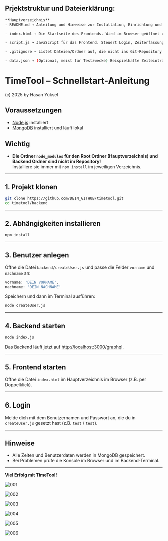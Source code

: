 ## Prjektstruktur und Dateierklärung:

```sh
**Hauptverzeichnis**
- README.md → Anleitung und Hinweise zur Installation, Einrichtung und Nutzung des Projekts.

- index.html → Die Startseite des Frontends. Wird im Browser geöffnet und zeigt die Benutzeroberfläche.

- script.js → JavaScript für das Frontend. Steuert Login, Zeiterfassung und Anzeige im Browser.

- .gitignore → Listet Dateien/Ordner auf, die nicht ins Git-Repository gehören (z.B. node_modules).

- data.json → (Optional, meist für Testzwecke) Beispielhafte Zeiteinträge im JSON-Format. Wird nicht vom eigentlichen System genutzt, sondern dient als Beispiel oder Export.
```

# TimeTool – Schnellstart-Anleitung
(c) 2025 by Hasan Yüksel

## Voraussetzungen

- [Node.js](https://nodejs.org/) installiert
- [MongoDB](https://www.mongodb.com/) installiert und läuft lokal

## Wichtig
- **Die Ordner `node_modules` für den Root Ordner (Hauptverzeichnis) und Backend Ordner sind nicht im Repository!**  
  Installiere sie immer mit `npm install` im jeweiligen Verzeichnis.

---

## 1. Projekt klonen

```sh
git clone https://github.com/DEIN_GITHUB/timetool.git
cd timetool/backend
```

---

## 2. Abhängigkeiten installieren

```sh
npm install
```

---

## 3. Benutzer anlegen

Öffne die Datei `backend/createUser.js` und passe die Felder `vorname` und `nachname` an:

```js
vorname: 'DEIN VORNAME',
nachname: 'DEIN NACHNAME'
```

Speichern und dann im Terminal ausführen:

```sh
node createUser.js
```

---

## 4. Backend starten

```sh
node index.js
```

Das Backend läuft jetzt auf [http://localhost:3000/graphql](http://localhost:3000/graphql).

---

## 5. Frontend starten

Öffne die Datei `index.html` im Hauptverzeichnis im Browser (z.B. per Doppelklick).

---

## 6. Login

Melde dich mit dem Benutzernamen und Passwort an, die du in `createUser.js` gesetzt hast (z.B. `test` / `test`).

---

## Hinweise

- Alle Zeiten und Benutzerdaten werden in MongoDB gespeichert.
- Bei Problemen prüfe die Konsole im Browser und im Backend-Terminal.

---

**Viel Erfolg mit TimeTool!**

![001](https://github.com/user-attachments/assets/cd36ec40-45ef-41cf-be27-522c718aa8dd)

![002](https://github.com/user-attachments/assets/62923b5c-a166-407a-af38-c3d1ffc5bbd5)

![003](https://github.com/user-attachments/assets/1d98ae29-4250-4475-931b-bd6ff6d3256c)

![004](https://github.com/user-attachments/assets/9c40a4a6-3a02-4866-b13b-4da8a59e34a5)

![005](https://github.com/user-attachments/assets/6bdea2b3-c987-4fa0-9c4b-325e40c0037b)

![006](https://github.com/user-attachments/assets/88c10f35-9e36-4661-b11d-d605ddf8b79b)








